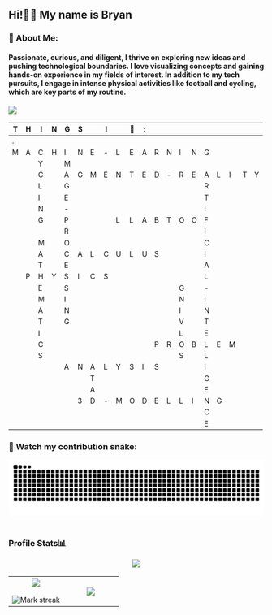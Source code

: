 <h2 align="left">Hi!👋🏼 My name is Bryan</h2>

<h3 align="left">💫 About Me:</h3>
<h4>Passionate, curious, and diligent, I thrive on exploring new ideas and pushing technological boundaries. I love visualizing concepts and gaining hands-on experience in my fields of interest. In addition to my tech pursuits, I engage in intense physical activities like football and cycling, which are key parts of my routine.</h4>
<img src="https://user-images.githubusercontent.com/73097560/115834477-dbab4500-a447-11eb-908a-139a6edaec5c.gif"> 


|T|H|I|N|G|S||I||💚|:| | | | | | | | | |
| - | - | - | - | - | - | - | - | - | - | - | - | - | - | - | - | - | - | - | - |
|.||||||||||||||||||||||||||
|M|A|C|H|I|N|E|-|L|E|A|R|N|I|N|G|
|||Y||M||||||||||||||
|||C||A|G|M|E|N|T|E|D|-|R|E|A|L|I|T|Y|
|||L||G|||||||||||R||||
|||I||E|||||||||||T||||
|||N||-|||||||||||I||||
|||G||P||||L|L|A|B|T|O|O|F||||
|||||R|||||||||||I|||
|||M||O|||||||||||C|||
|||A||C|A|L|C|U|L|U|S||||I|||
|||T||E|||||||||||A|||
||P|H|Y|S|I|C|S||||||||L|||
|||E||S|||||||||G||-|||
|||M||I|||||||||N||I|||
|||A||N|||||||||I||N|||
|||T||G|||||||||V||T|||
|||I|||||||||||L||E|||
|||C|||||||||P|R|O|B|L|E|M|
|||S|||||||||||S||L|||
|||||A|N|A|L|Y|S|I|S||||I|||
|||||||T|||||||||G|||
|||||||A|||||||||E|||
||||||3|D|-|M|O|D|E|L|L|I|N|G||
||||||||||||||||C|||
||||||||||||||||E|||


### 🐍 Watch my contribution snake:
<picture>
  <source media="(prefers-color-scheme: dark)" srcset="https://raw.githubusercontent.com/bryaanabraham/bryaanabraham/output/github-contribution-grid-snake-dark.svg">
  <source media="(prefers-color-scheme: light)" srcset="https://raw.githubusercontent.com/bryaanabraham/bryaanabraham/output/github-contribution-grid-snake.svg">
  <img alt="github contribution grid snake animation" src="https://raw.githubusercontent.com/bryaanabraham/bryaanabraham/output/github-contribution-grid-snake.svg">
</picture>
<br><br>


<h3 align="left">Profile Stats📊</h3></summary>
<p  align="center">
<img src="https://user-images.githubusercontent.com/73097560/115834477-dbab4500-a447-11eb-908a-139a6edaec5c.gif">                   
  <br>
<table border="0" align="center">
<tr border="0">
<td width="50%" align="center">
  <img  align="center"  src="https://github-readme-stats.vercel.app/api?username=bryaanabraham&theme=gotham&show_icons=true&count_private=true" />
  <br></br>
  <img  title="🔥 Get streak stats for your profile at git.io/streak-stats" alt="Mark streak" src="https://github-readme-streak-stats.herokuapp.com/?user=bryaanabraham&theme=gotham&hide_border=true" />
</td>
<td width="50%" align="center">
  <img  align="center"  src="https://github-readme-stats.anuraghazra1.vercel.app/api/top-langs/?username=bryaanabraham&theme=gotham&hide_border=true&no-bg=true&no-frame=true&langs_count=7"/>
  </td>
</tr>
</table>


